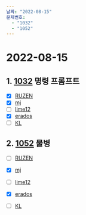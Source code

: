 ```yaml
---
날짜: "2022-08-15"
문제번호: 
  - "1032"
  - "1052"
---
```


# 2022-08-15

## 1. [1032](https://www.acmicpc.net/problem/1032) 명령 프롬프트 

- [X] [RUZEN](./1032_RUZEN.md)
- [X] [mj](./1032_mj.md)
- [ ] [lime12](./1032_lime12.md)
- [X] [erados](./1032_erados.md)
- [ ] [KL](./1032_KL.md)

## 2. [1052](https://www.acmicpc.net/problem/1052) 물병

- [ ] [RUZEN](./1052_RUZEN.md)
- [X] [mj](./1052_mj.md)
- [ ] [lime12](./1052_lime12.md)
- [X] [erados](./1052_erados.md)
- [ ] [KL](./1052_KL.md)

